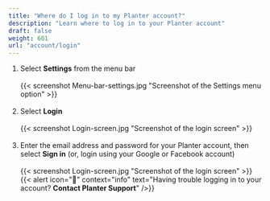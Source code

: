 ```yaml
---
title: "Where do I log in to my Planter account?"
description: "Learn where to log in to your Planter account"
draft: false
weight: 601
url: "account/login"
---
```


1. Select **Settings** from the menu bar<br /><br />
{{< screenshot Menu-bar-settings.jpg "Screenshot of the Settings menu option" >}}<br /><br />
2. Select **Login**<br /><br />
{{< screenshot Login-screen.jpg "Screenshot of the login screen" >}}<br /><br />
3. Enter the email address and password for your Planter account, then select **Sign in** (or, login using your Google or Facebook account)
<br /><br />
{{< screenshot Login-screen.jpg "Screenshot of the login screen" >}}
{{< alert icon="🍓" context="info" text="Having trouble logging in to your account? **Contact Planter Support**" />}}
